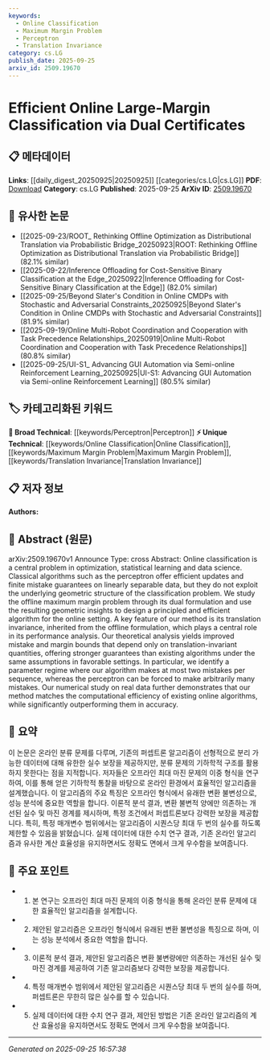 ```yaml
---
keywords:
  - Online Classification
  - Maximum Margin Problem
  - Perceptron
  - Translation Invariance
category: cs.LG
publish_date: 2025-09-25
arxiv_id: 2509.19670
---
```


<!-- KEYWORD_LINKING_METADATA:
{
  "processed_timestamp": "2025-09-25T16:57:38.997652",
  "vocabulary_version": "1.0",
  "selected_keywords": [
    "Online Classification",
    "Maximum Margin Problem",
    "Perceptron",
    "Translation Invariance"
  ],
  "rejected_keywords": [],
  "similarity_scores": {
    "Online Classification": 0.82,
    "Maximum Margin Problem": 0.79,
    "Perceptron": 0.7,
    "Translation Invariance": 0.77
  },
  "extraction_method": "AI_prompt_based",
  "budget_applied": true,
  "candidates_json": {
    "candidates": [
      {
        "surface": "Online Classification",
        "canonical": "Online Classification",
        "aliases": [
          "Online Learning",
          "Online Algorithm"
        ],
        "category": "unique_technical",
        "rationale": "This term is central to the paper's contribution and connects to ongoing research in adaptive learning systems.",
        "novelty_score": 0.65,
        "connectivity_score": 0.78,
        "specificity_score": 0.72,
        "link_intent_score": 0.82
      },
      {
        "surface": "Maximum Margin Problem",
        "canonical": "Maximum Margin Problem",
        "aliases": [
          "Large Margin Problem"
        ],
        "category": "unique_technical",
        "rationale": "The concept is crucial to understanding the geometric approach discussed in the paper.",
        "novelty_score": 0.68,
        "connectivity_score": 0.75,
        "specificity_score": 0.8,
        "link_intent_score": 0.79
      },
      {
        "surface": "Perceptron",
        "canonical": "Perceptron",
        "aliases": [],
        "category": "broad_technical",
        "rationale": "A foundational algorithm in machine learning, relevant for historical context and comparison.",
        "novelty_score": 0.4,
        "connectivity_score": 0.85,
        "specificity_score": 0.65,
        "link_intent_score": 0.7
      },
      {
        "surface": "Translation Invariance",
        "canonical": "Translation Invariance",
        "aliases": [],
        "category": "unique_technical",
        "rationale": "A key feature of the algorithm that impacts its performance and theoretical analysis.",
        "novelty_score": 0.72,
        "connectivity_score": 0.7,
        "specificity_score": 0.78,
        "link_intent_score": 0.77
      }
    ],
    "ban_list_suggestions": [
      "method",
      "performance",
      "experiment"
    ]
  },
  "decisions": [
    {
      "candidate_surface": "Online Classification",
      "resolved_canonical": "Online Classification",
      "decision": "linked",
      "scores": {
        "novelty": 0.65,
        "connectivity": 0.78,
        "specificity": 0.72,
        "link_intent": 0.82
      }
    },
    {
      "candidate_surface": "Maximum Margin Problem",
      "resolved_canonical": "Maximum Margin Problem",
      "decision": "linked",
      "scores": {
        "novelty": 0.68,
        "connectivity": 0.75,
        "specificity": 0.8,
        "link_intent": 0.79
      }
    },
    {
      "candidate_surface": "Perceptron",
      "resolved_canonical": "Perceptron",
      "decision": "linked",
      "scores": {
        "novelty": 0.4,
        "connectivity": 0.85,
        "specificity": 0.65,
        "link_intent": 0.7
      }
    },
    {
      "candidate_surface": "Translation Invariance",
      "resolved_canonical": "Translation Invariance",
      "decision": "linked",
      "scores": {
        "novelty": 0.72,
        "connectivity": 0.7,
        "specificity": 0.78,
        "link_intent": 0.77
      }
    }
  ]
}
-->

# Efficient Online Large-Margin Classification via Dual Certificates

## 📋 메타데이터

**Links**: [[daily_digest_20250925|20250925]] [[categories/cs.LG|cs.LG]]
**PDF**: [Download](https://arxiv.org/pdf/2509.19670.pdf)
**Category**: cs.LG
**Published**: 2025-09-25
**ArXiv ID**: [2509.19670](https://arxiv.org/abs/2509.19670)

## 🔗 유사한 논문
- [[2025-09-23/ROOT_ Rethinking Offline Optimization as Distributional Translation via Probabilistic Bridge_20250923|ROOT: Rethinking Offline Optimization as Distributional Translation via Probabilistic Bridge]] (82.1% similar)
- [[2025-09-22/Inference Offloading for Cost-Sensitive Binary Classification at the Edge_20250922|Inference Offloading for Cost-Sensitive Binary Classification at the Edge]] (82.0% similar)
- [[2025-09-25/Beyond Slater's Condition in Online CMDPs with Stochastic and Adversarial Constraints_20250925|Beyond Slater's Condition in Online CMDPs with Stochastic and Adversarial Constraints]] (81.9% similar)
- [[2025-09-19/Online Multi-Robot Coordination and Cooperation with Task Precedence Relationships_20250919|Online Multi-Robot Coordination and Cooperation with Task Precedence Relationships]] (80.8% similar)
- [[2025-09-25/UI-S1_ Advancing GUI Automation via Semi-online Reinforcement Learning_20250925|UI-S1: Advancing GUI Automation via Semi-online Reinforcement Learning]] (80.5% similar)

## 🏷️ 카테고리화된 키워드
**🧠 Broad Technical**: [[keywords/Perceptron|Perceptron]]
**⚡ Unique Technical**: [[keywords/Online Classification|Online Classification]], [[keywords/Maximum Margin Problem|Maximum Margin Problem]], [[keywords/Translation Invariance|Translation Invariance]]

## 📋 저자 정보

**Authors:** 

## 📄 Abstract (원문)

arXiv:2509.19670v1 Announce Type: cross 
Abstract: Online classification is a central problem in optimization, statistical learning and data science. Classical algorithms such as the perceptron offer efficient updates and finite mistake guarantees on linearly separable data, but they do not exploit the underlying geometric structure of the classification problem. We study the offline maximum margin problem through its dual formulation and use the resulting geometric insights to design a principled and efficient algorithm for the online setting. A key feature of our method is its translation invariance, inherited from the offline formulation, which plays a central role in its performance analysis. Our theoretical analysis yields improved mistake and margin bounds that depend only on translation-invariant quantities, offering stronger guarantees than existing algorithms under the same assumptions in favorable settings. In particular, we identify a parameter regime where our algorithm makes at most two mistakes per sequence, whereas the perceptron can be forced to make arbitrarily many mistakes. Our numerical study on real data further demonstrates that our method matches the computational efficiency of existing online algorithms, while significantly outperforming them in accuracy.

## 📝 요약

이 논문은 온라인 분류 문제를 다루며, 기존의 퍼셉트론 알고리즘이 선형적으로 분리 가능한 데이터에 대해 유한한 실수 보장을 제공하지만, 분류 문제의 기하학적 구조를 활용하지 못한다는 점을 지적합니다. 저자들은 오프라인 최대 마진 문제의 이중 형식을 연구하여, 이를 통해 얻은 기하학적 통찰을 바탕으로 온라인 환경에서 효율적인 알고리즘을 설계했습니다. 이 알고리즘의 주요 특징은 오프라인 형식에서 유래한 변환 불변성으로, 성능 분석에 중요한 역할을 합니다. 이론적 분석 결과, 변환 불변적 양에만 의존하는 개선된 실수 및 마진 경계를 제시하며, 특정 조건에서 퍼셉트론보다 강력한 보장을 제공합니다. 특히, 특정 매개변수 범위에서는 알고리즘이 시퀀스당 최대 두 번의 실수를 하도록 제한할 수 있음을 밝혔습니다. 실제 데이터에 대한 수치 연구 결과, 기존 온라인 알고리즘과 유사한 계산 효율성을 유지하면서도 정확도 면에서 크게 우수함을 보여줍니다.

## 🎯 주요 포인트

- 1. 본 연구는 오프라인 최대 마진 문제의 이중 형식을 통해 온라인 분류 문제에 대한 효율적인 알고리즘을 설계합니다.
- 2. 제안된 알고리즘은 오프라인 형식에서 유래된 변환 불변성을 특징으로 하며, 이는 성능 분석에서 중요한 역할을 합니다.
- 3. 이론적 분석 결과, 제안된 알고리즘은 변환 불변량에만 의존하는 개선된 실수 및 마진 경계를 제공하여 기존 알고리즘보다 강력한 보장을 제공합니다.
- 4. 특정 매개변수 범위에서 제안된 알고리즘은 시퀀스당 최대 두 번의 실수를 하며, 퍼셉트론은 무한히 많은 실수를 할 수 있습니다.
- 5. 실제 데이터에 대한 수치 연구 결과, 제안된 방법은 기존 온라인 알고리즘의 계산 효율성을 유지하면서도 정확도 면에서 크게 우수함을 보여줍니다.


---

*Generated on 2025-09-25 16:57:38*